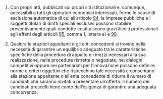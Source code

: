 1. Con propri atti, pubblicati sui propri siti istituzionali e, comunque, accessibili a tutti gli operatori economici interessati, ferme le cause di esclusione automatica di cui all’articolo [94](/index.html?article=articolo-94&version=1), le imprese pubbliche e i soggetti titolari di diritti speciali esclusivi possono stabilire preventivamente quali condotte costituiscono gravi illeciti professionali agli effetti degli articoli [95](/index.html?article=articolo-95&version=1), comma 1, lettera e) e [98](/index.html?article=articolo-98&version=1). 

2. Qualora le stazioni appaltanti o gli enti concedenti si trovino nella necessità di garantire un equilibrio adeguato tra le caratteristiche specifiche della procedura di appalto e i mezzi necessari alla sua realizzazione, nelle procedure ristrette o negoziate, nei dialoghi competitivi oppure nei partenariati per l’innovazione possono definire norme e criteri oggettivi che rispecchino tale necessità e consentano alla stazione appaltante o all’ente concedente di ridurre il numero di candidati che saranno invitati a presentare un’offerta. Il numero dei candidati prescelti tiene conto dell’esigenza di garantire una adeguata concorrenza.
